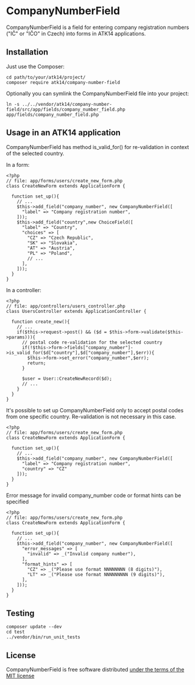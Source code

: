 CompanyNumberField
==================

CompanyNumberField is a field for entering company registration numbers ("IČ" or "IČO" in Czech) into forms in ATK14 applications.

Installation
------------

Just use the Composer:

    cd path/to/your/atk14/project/
    composer require atk14/company-number-field

Optionally you can symlink the CompanyNumberField file into your project:

    ln -s ../../vendor/atk14/company-number-field/src/app/fields/company_number_field.php app/fields/company_number_field.php

Usage in an ATK14 application
-----------------------------

CompanyNumberField has method is_valid_for() for re-validation in context of the selected country. 

In a form:

    <?php
    // file: app/forms/users/create_new_form.php
    class CreateNewForm extends ApplicationForm {

      function set_up(){
        // ...
        $this->add_field("company_number", new CompanyNumberField([
          "label" => "Company registration number",
        ]));
        $this->add_field("country",new ChoiceField([
          "label" => "Country",
          "choices" => [
            "CZ" => "Czech Republic",
            "SK" => "Slovakia",
            "AT" => "Austria",
            "PL" => "Poland",
            // ...
          ],
        ]));
      }
    }

In a controller:

    <?php
    // file: app/controllers/users_controller.php
    class UsersController extends ApplicationController {

      function create_new(){
        // ...
        if($this->request->post() && ($d = $this->form->validate($this->params))){
          // postal code re-validation for the selected country
          if(!$this->form->fields["company_number"]->is_valid_for($d["country"],$d["company_number"],$err)){
            $this->form->set_error("company_number",$err);
            return;
          }

          $user = User::CreateNewRecord($d);
          // ...
        }
      }
    }

It's possible to set up CompanyNumberField only to accept postal codes from one specific country. Re-validation is not necessary in this case.

    <?php
    // file: app/forms/users/create_new_form.php
    class CreateNewForm extends ApplicationForm {

      function set_up(){
        // ...
        $this->add_field("company_number", new CompanyNumberField([
          "label" => "Company registration number",
          "country" => "CZ"
        ]));
      }
    }

Error message for invalid company_number code or format hints can be specified

    <?php
    // file: app/forms/users/create_new_form.php
    class CreateNewForm extends ApplicationForm {

      function set_up(){
        // ...
        $this->add_field("company_number", new CompanyNumberField([
          "error_messages" => [
            "invalid" => _("Invalid company number"),
          ],
          "format_hints" => [
            "CZ" => _("Please use format NNNNNNNN (8 digits)"),
            "LT" => _("Please use format NNNNNNNNN (9 digits)"),
          ],
        ]));
      }
    }

Testing
-------

    composer update --dev
    cd test
    ../vendor/bin/run_unit_tests

License
-------

CompanyNumberField is free software distributed [under the terms of the MIT license](http://www.opensource.org/licenses/mit-license)

[//]: # ( vim: set ts=2 et: )
